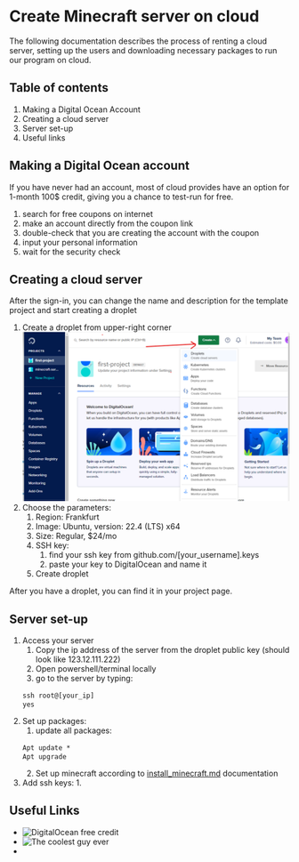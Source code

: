 # Create Minecraft server on cloud
The following documentation describes the process of renting a cloud server, setting up the users and downloading necessary packages to run our program on cloud. 

## Table of contents
1. Making a Digital Ocean Account
2. Creating a cloud server
3. Server set-up
4. Useful links

## Making a Digital Ocean account
If you have never had an account, most of cloud provides have an option for 1-month 100$ credit, giving you a chance to test-run for free. 

1. search for free coupons on internet
2. make an account directly from the coupon link
3. double-check that you are creating the account with the coupon
4. input your personal information
5. wait for the security check

## Creating a cloud server
After the sign-in, you can change the name and description for the template project and start creating a droplet

1. Create a droplet from upper-right corner
![Create_droplet](..\Screenshots\Create_droplet.png)
2. Choose the parameters:
    1. Region: Frankfurt
    2. Image: Ubuntu, version: 22.4 (LTS) x64
    3. Size: Regular, $24/mo
    4. SSH key:
        1. find your ssh key from github.com/[your_username].keys
        2. paste your key to DigitalOcean and name it
    5. Create droplet

After you have a droplet, you can find it in your project page. 

## Server set-up
1. Access your server
    1. Copy the ip address of the server from the droplet public key (should look like 123.12.111.222) 
    2. Open powershell/terminal locally
    3. go to the server by typing: 
    ```
    ssh root@[your_ip]
    yes
    ```
2. Set up packages:
    1. update all packages:
    ```
    Apt update *
    Apt upgrade
    ```
    2. Set up minecraft according to [install_minecraft.md](.\install_minecraft.md) documentation
3. Add ssh keys:
    1. 
    

## Useful Links
- ![DigitalOcean free credit](https://try.digitalocean.com/freetrialoffer/)
- ![The coolest guy ever](https://github.com/samerbahri98)
- 

